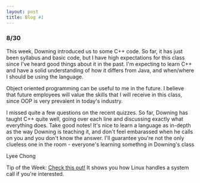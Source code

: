 ```yaml
---
layout: post
title: Blog #1
---
```


<h3>8/30</h3>

<p>This week, Downing introduced us to some C++ code. So far, it has just been syllabus and basic code, but I have high expectations for this class since I've heard good things about it in the past. I'm expecting to learn C++ and have a solid understanding of how it differs from Java, and when/where I should be using the language.</p>

<p>Object oriented programming can be useful to me in the future. I believe that future employees will value the skills that I will receive in this class, since OOP is very prevalent in today's industry.</p>

<p>I missed quite a few questions on the recent quizzes. So far, Downing has taught C++ quite well, going over each line and discussing exactly what everything does. Take good notes! It's nice to learn a language as in-depth as the way Downing is teaching it, and don't feel embarassed when he calls on you and you don't know the answer. I'll guarantee you're not the only clueless one in the room - everyone's learning somethng in Downing's class</p>

Lyee Chong

<p>Tip of the Week: <a href="https://github.com/0xAX/linux-insides/blob/master/SysCall/syscall-1.md">Check this out!</a> It shows you how Linux handles a system call if you're interested.</p>
